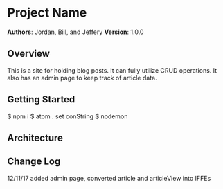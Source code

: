 # Project Name

**Authors**: Jordan, Bill, and Jeffery
**Version**: 1.0.0

## Overview
This is a site for holding blog posts. It can fully utilize CRUD operations. It also has an admin page to keep track of article data.

## Getting Started
$ npm i
$ atom .
  set conString
$ nodemon

## Architecture
<!-- Provide a detailed description of the application design. What technologies (languages, libraries, etc) you're using, and any other relevant design information. -->

## Change Log
12/11/17 added admin page, converted article and articleView into IFFEs
